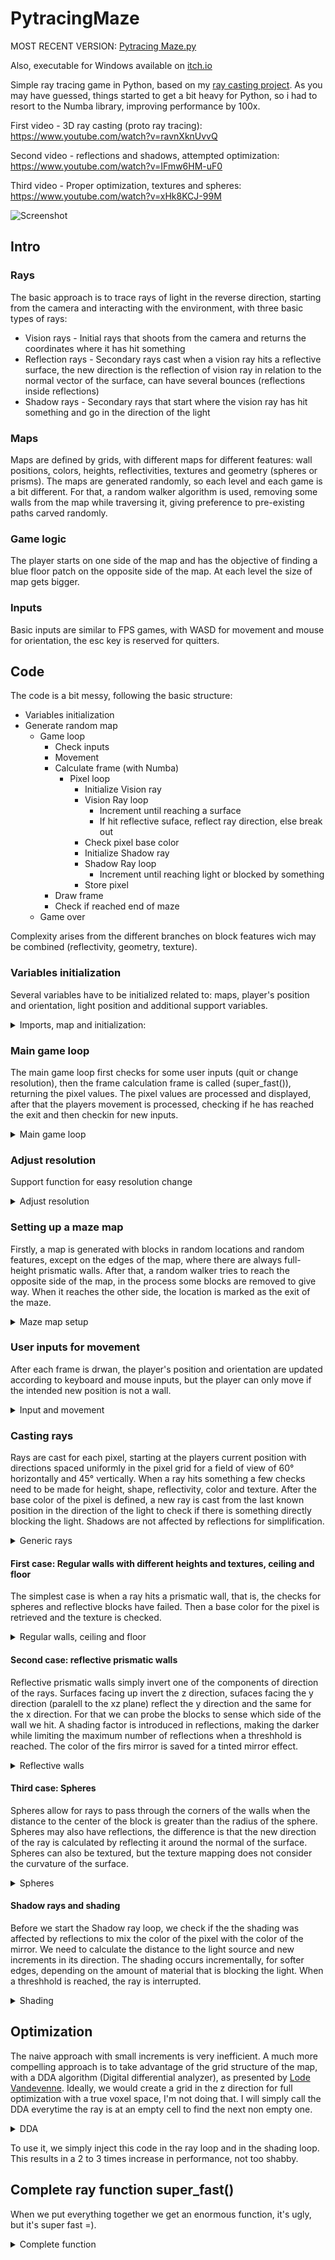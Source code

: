 # PytracingMaze

MOST RECENT VERSION: [Pytracing Maze.py](https://github.com/FinFetChannel/PytracingMaze/blob/main/Pytracing%20Maze.py)

Also, executable for Windows available on [itch.io](https://finfetchannel.itch.io/pytracing-maze)

Simple ray tracing game in Python, based on my [ray casting project](https://github.com/FinFetChannel/RayCastingPythonMaze). As you may have guessed, things started to get a bit heavy for Python, so i had to resort to the Numba library, improving performance by 100x.

First video - 3D ray casting (proto ray tracing): https://www.youtube.com/watch?v=ravnXknUvvQ

Second video - reflections and shadows, attempted optimization: https://www.youtube.com/watch?v=IFmw6HM-uF0

Third video - Proper optimization, textures and spheres: https://www.youtube.com/watch?v=xHk8KCJ-99M

![Screenshot](caps.png)

## Intro

### Rays

The basic approach is to trace rays of light in the reverse direction, starting from the camera and interacting with the environment, with three basic types of rays:

* Vision rays - Initial rays that shoots from the camera and returns the coordinates where it has hit something
* Reflection rays - Secondary rays cast when a vision ray hits a reflective surface, the new direction is the reflection of vision ray in relation to the normal vector of the surface, can have several bounces (reflections inside reflections)
* Shadow rays - Secondary rays that start where the vision ray has hit something and go in the direction of the light

### Maps

Maps are defined by grids, with different maps for different features: wall positions, colors, heights, reflectivities, textures and geometry (spheres or prisms). The maps are generated randomly, so each level and each game is a bit different. For that, a random walker algorithm is used, removing some walls from the map while traversing it, giving preference to pre-existing paths carved randomly.

### Game logic

The player starts on one side of the map and has the objective of finding a blue floor patch on the opposite side of the map. At each level the size of map gets bigger.

### Inputs

Basic inputs are similar to FPS games, with WASD for movement and mouse for orientation, the esc key is reserved for quitters.

## Code

The code is a bit messy, following the basic structure:

* Variables initialization
* Generate random map
  * Game loop
      * Check inputs
      * Movement
      * Calculate frame (with Numba)
         * Pixel loop
            * Initialize Vision ray
            * Vision Ray loop
               * Increment until reaching a surface
               * If hit reflective suface, reflect ray direction, else break out
           * Check pixel base color
           * Initialize Shadow ray
           * Shadow Ray loop
              * Increment until reaching light or blocked by something
           * Store pixel
       * Draw frame
       * Check if reached end of maze
   * Game over

Complexity arises from the different branches on block features wich may be combined (reflectivity, geometry, texture).

### Variables initialization

Several variables have to be initialized related to: maps, player's position and orientation, light position and additional support variables.

<details>
  <summary>Imports, map and initialization:</summary>

```python
def main():
    size = 25 # size of the map
    posx, posy, posz = (1.5, np.random.uniform(1, size -1), 0.5)
    rot, rot_v = (np.pi/4, 0)
    lx, ly, lz = (size/2-0.5, size/2-0.5, 1)    
    mr, mg, mb, maph, mapr, exitx, exity, mapt, maps = maze_generator(int(posx), int(posy), size)

    res, res_o = 5, [64, 96, 112, 160, 192, 224, 300, 400] # resolution options - width
    width, height, mod, inc, rr, gg, bb = adjust_resol(res_o[res])
        
    running = True
    pg.init()
    font = pg.font.SysFont("Arial", 18)
    screen = pg.display.set_mode((800, 600)) 
        
    clock = pg.time.Clock()
    pg.mouse.set_visible(False)
```

</details>


### Main game loop

The main game loop first checks for some user inputs (quit or change resolution), then the frame calculation frame is called (super_fast()), returning the pixel values. The pixel values are processed and displayed, after that the players movement is processed, checking if he has reached the exit and then checkin for new inputs.

<details>
  <summary>Main game loop</summary>

```python
 while running:
        
        for event in pg.event.get():
            if event.type == pg.QUIT: # quit game by closing window
                running = False
            if event.type == pg.KEYDOWN:
                if event.key == pg.K_ESCAPE: # quit game with esc
                    running = False
             
                if event.key == ord('q'): # lower resolution
                    if res > 0 :
                        res = res-1
                        width, height, mod, inc, rr, gg, bb = adjust_resol(res_o[res])
                if event.key == ord('e'): # higher resolution
                    if res < len(res_o)-1 :
                        res = res+1
                        width, height, mod, inc, rr, gg, bb = adjust_resol(res_o[res])
                        
        rr, gg, bb = super_fast(width, height, mod, inc, posx, posy, posz, rot, rot_v, mr, mg, mb, lx, ly, lz, maph, exitx, exity, mapr, mapt, maps, rr, gg, bb)
        
        pixels = np.dstack((rr,gg,bb))
        pixels = np.reshape(pixels, (height,width,3))

        surf = pg.surfarray.make_surface((np.rot90(pixels*255)).astype('uint8'))
        surf = pg.transform.scale(surf, (800, 600))
        screen.blit(surf, (0, 0))
        
        fps = font.render(str(round(clock.get_fps(),1)), 1, pg.Color("coral"))
        screen.blit(fps,(10,0))
        
        pg.display.update()

        # player's movement
        if (int(posx) == exitx and int(posy) == exity):
            break
        pressed_keys = pg.key.get_pressed()        
        posx, posy, rot, rot_v = movement(pressed_keys,posx, posy, rot, rot_v, maph, clock.tick()/500)
        pg.mouse.set_pos([400, 300])
        
    pg.quit() #Exit pygame
```

</details>

### Adjust resolution

Support function for easy resolution change

<details>
  <summary>Adjust resolution</summary>

```python
def adjust_resol(width):
    height = int(0.75*width)
    mod = width/64
    inc = 0.02/mod
    rr = np.random.uniform(0,1,width * height)
    gg = np.random.uniform(0,1,width * height)
    bb = np.random.uniform(0,1,width * height)
    print('Resolution: ', width, height)
    return width, height, mod, inc, rr, gg, bb
```
</details>

### Setting up a maze map

Firstly, a map is generated with blocks in random locations and random features, except on the edges of the map, where there are always full-height prismatic walls. After that, a random walker tries to reach the opposite side of the map, in the process some blocks are removed to give way. When it reaches the other side, the location is marked as the exit of the maze.

<details>
  <summary>Maze map setup</summary>

```python
def maze_generator(x, y, size):
    
    mr = np.random.uniform(0,1, (size,size)) 
    mg = np.random.uniform(0,1, (size,size)) 
    mb = np.random.uniform(0,1, (size,size)) 
    mapr = np.random.choice([0, 0, 0, 0, 1], (size,size))
    maps = np.random.choice([0, 0, 0, 0, 1], (size,size))
    mapt = np.random.choice([0, 0, 0, 1, 2], (size,size))
    maph = np.random.choice([0, 0, 0, 0, 0, 0, 0, .3, .4, .7, .9], (size,size))
    maph[0,:], maph[size-1,:], maph[:,0], maph[:,size-1] = (1,1,1,1)
    maps[0,:], maps[size-1,:], maps[:,0], maps[:,size-1] = (0,0,0,0)

    maph[x][y], mapr[x][y] = (0, 0)
    count = 0 
    while 1:
        testx, testy = (x, y)
        if np.random.uniform() > 0.5:
            testx = testx + np.random.choice([-1, 1])
        else:
            testy = testy + np.random.choice([-1, 1])
        if testx > 0 and testx < size -1 and testy > 0 and testy < size -1:
            if maph[testx][testy] == 0 or count > 5:
                count = 0
                x, y = (testx, testy)
                maph[x][y], mapr[x][y] = (0, 0)
                if x == size-2:
                    exitx, exity = (x, y)
                    break
            else:
                count = count+1
    mapt[np.where(mapr == 1)] = 0
    return mr, mg, mb, maph, mapr, exitx, exity, mapt, maps
```

</details>

### User inputs for movement

After each frame is drwan, the player's position and orientation are updated according to keyboard and mouse inputs, but the player can only move if the intended new position is not a wall.

<details>
  <summary>Input and movement</summary>

```python
def movement(pressed_keys,posx, posy, rot, rot_v, maph, et):
    
    x, y = (posx, posy)
    p_mouse = pg.mouse.get_pos()
    rot, rot_v = rot - (p_mouse[0]-400)/200, rot_v -(p_mouse[1]-300)/400
    rot_v = np.clip(rot_v, -1, 1)

    if pressed_keys[pg.K_UP] or pressed_keys[ord('w')]:
        x, y = (x + et*np.cos(rot), y + et*np.sin(rot))
        
    if pressed_keys[pg.K_DOWN] or pressed_keys[ord('s')]:
        x, y = (x - et*np.cos(rot), y - et*np.sin(rot))
        
    if pressed_keys[pg.K_LEFT] or pressed_keys[ord('a')]:
        x, y = (x - et*np.sin(rot), y + et*np.cos(rot))
        
    if pressed_keys[pg.K_RIGHT] or pressed_keys[ord('d')]:
        x, y = (x + et*np.sin(rot), y - et*np.cos(rot))
        
    if maph[int(x)][int(y)] == 0:
        posx, posy = (x, y)
                                                
    return posx, posy, rot, rot_v
```

</details>

### Casting rays

Rays are cast for each pixel, starting at the players current position with directions spaced uniformly in the pixel grid for a field of view of 60° horizontally and 45° vertically. When a ray hits something a few checks need to be made for height, shape, reflectivity, color and texture. After the base color of the pixel is defined, a new ray is cast from the last known position in the direction of the light to check if there is something directly blocking the light. Shadows are not affected by reflections for simplification.

<details>
  <summary>Generic rays</summary>

```python
def super_fast(args):

    for j in range(height): #vertical loop
    
        rot_j = rot_v + np.deg2rad(24 - j/mod) # vertical rotation
        
        for i in range(width): #horizontal vision loop
        
            rot_i = rot + np.deg2rad(i/mod - 30) # horizontal rotation
            x, y, z = (posx, posy, posz) # ray starts at the player's position
            sin, cos, sinz  = (inc*np.sin(rot_i), inc*np.cos(rot_i)), inc*np.sin(rot_j)  # x, y, z increments a.k.a. ray direction           

            while 1: # ray loop and reflections
                x += cos; y += sin; z += sinz # increment ray
                if "ray has hit something":
                    if "is a mirror":
                        "reflect ray"
                    else:
                        break
            
            "check for the color of the block where ray has hit"
            
            if z < 1: # ceiling has no shadows            
                "calculate new ray direction for shadow ray"
                while 1: # shadow ray
                    x += cos; y += sin; z += sinz # increment ray
                    if "ray has hit something":
                        "increase shading"
                    if "ray has reached ceiling" or "shading threshhold":
                        break
            
            "store pixel values"
```

</details>

#### First case: Regular walls with different heights and textures, ceiling and floor

The simplest case is when a ray hits a prismatic wall, that is, the checks for spheres and reflective blocks have failed. Then a base color for the pixel is retrieved and the texture is checked.

<details>
  <summary>Regular walls, ceiling and floor</summary>

```python
            if z > 1: # ceiling
                sh =(abs(np.sin(y+ly)+np.sin(x+lx))+6)/8
                if (x-lx)**2 + (y-ly)**2 < 0.1: #light source
                    c1, c2, c3 = 1, 1, 1
                elif int(np.rad2deg(np.arctan((y-ly)/(x-lx)))/6)%2 ==1:
                    c1, c2, c3 = 0.3*sh, 0.7*sh, 1*sh
                else:
                    c1, c2, c3 = .2*sh, .6*sh, 1*sh
                    
            elif z < 0: # floor
                
                if int(x*2)%2 == int(y*2)%2:
                    c1, c2, c3 = .8,.8,.8
                else:
                    if int(x) == exitx and int(y) == exity: #exit
                        c1, c2, c3 = 0,0,.6
                    else:
                        c1, c2, c3 = .1,.1,.1
                        
            elif maph[int(x)][int(y)] > 0: # walls
                c1, c2, c3 = mr[int(x)][int(y)], mg[int(x)][int(y)], mg[int(x)][int(y)]
                if mapt[int(x)][int(y)]: # textured walls
                    if y%1 < 0.05 or y%1 > 0.95:
                        ww = int((x*3)%1*4)
                    else:
                        ww = int((y*3)%1*4)
                    if x%1 < 0.95 and x%1 > 0.05 and y%1 < 0.95 and y%1 > 0.05:
                        zz = int(x*5%1*6)
                    else:
                        zz = int(z*5%1*6)
                    text = texture[zz][ww]
                    c1, c2, c3 = c1*text, c2*text, c3*text
            else:
                 c1, c2, c3 = .5,.5,.5 # if all fails
```

</details>

#### Second case: reflective prismatic walls

Reflective prismatic walls simply invert one of the components of direction of the rays. Surfaces facing up invert the z direction, sufaces facing the y direction (paralell to the xz plane) reflect the y direction and the same for the x direction. For that we can probe the blocks to sense which side of the wall we hit. A shading factor is introduced in reflections, making the darker while limiting the maximum number of reflections when a threshhold is reached. The color of the firs mirror is saved for a tinted mirror effect.

<details>
  <summary>Reflective walls</summary>

```python
                    elif mapr[int(x)][int(y)]: # check reflections
                        if modr == 1:
                            cx, cy = int(x), int(y)
                        modr  = modr*0.7
                        if modr < 0.2:
                            break
                        if abs(z-maph[int(x)][int(y)]) < abs(sinz):
                            sinz = -sinz
                        elif maph[int(x+cos)][int(y-sin)] == maph[int(x)][int(y)]:
                            cos = -cos
                        else:
                            sin = -sin
```
</details>

#### Third case: Spheres
Spheres allow for rays to pass through the corners of the walls when the distance to the center of the block is greater than the radius of the sphere. Spheres may also have reflections, the difference is that the new direction of the ray is calculated by reflecting it around the normal of the surface. Spheres can also be textured, but the texture mapping does not consider the curvature of the surface.

<details>
  <summary>Spheres</summary>

```python
                    if maps[int(x)][int(y)]: # check spheres
                        if ((x-int(x)-0.5)**2 + (y-int(y)-0.5)**2 + (z-int(z)-0.5)**2 < 0.25):
                            if (mapr[int(x)][int(y)]): # spherical mirror
                                if (modr == 1):
                                    cx, cy = int(x), int(y)
                                modr = modr*0.7
                                if (modr < 0.2):
                                    break
                                if (abs(maph[int(x)][int(y)] - z) <= abs(sinz)): ## horizontal surface
                                    sinz = -sinz
                                else:
                                    nx = (x-int(x)-0.5)/0.5; ny = (y-int(y)-0.5)/0.5; nz =(z-0.5)/0.5
                                    dot = 2*(cos*nx + sin*ny + sinz*nz)
                                    cos = (cos - nx*dot); sin = (sin - ny*dot); sinz = (sinz - nz*dot)
                                    x += cos; y += sin; z += sinz # avoid ray being trapped
                            else:
                                break
```

</details>

#### Shadow rays and shading
Before we start the Shadow ray loop, we check if the the shading was affected by reflections to mix the color of the pixel with the color of the mirror. We need to calculate the distance to the light source and new increments in its direction. The shading occurs incrementally, for softer edges, depending on the amount of material that is blocking the light. When a threshhold is reached, the ray is interrupted.

<details>
  <summary>Shading</summary>

```c++
            if modr < 1: # tinted mirrors
                c1r, c2r, c3r = mr[cx][cy], mg[cx][cy], mg[cx][cy]

            dtol = np.sqrt((x-lx)**2+(y-ly)**2+(lz-1)**2)
            modr = modr*(0.6 + 0.4/(dtol+0.001))
            if modr > 1:
                modr = 1
            if z < 1: # shadows
                cos, sin, sinz = .05*(lx-x)/dtol, .05*(ly-y)/dtol, .05*(lz-z)/dtol
                while 1:
                        
                    x += cos; y += sin; z += sinz
                    if maph[int(x)][int(y)]!= 0 and z<= maph[int(x)][int(y)]:
                        if maps[int(x)][int(y)]: # check spheres
                            if ((x-int(x)-0.5)**2 + (y-int(y)-0.5)**2 + (z-int(z)-0.5)**2 < 0.25):
                                modr = modr*0.9
                        else:    
                            modr = modr*0.9
                        if modr < 0.3:
                            break
                    if z > 1:
                        break
```

</details>

## Optimization

The naive approach with small increments is very inefficient. A much more compelling approach is to take advantage of the grid structure of the map, with a DDA algorithm (Digital differential analyzer), as presented by [Lode Vandevenne](https://lodev.org/cgtutor/raycasting.html). Ideally, we would create a grid in the z direction for full optimization with a true voxel space, I'm not doing that. I will simply call the DDA everytime the ray is at an empty cell to find the next non empty one. 

<details>
  <summary>DDA</summary>

```python
                if (maph[int(x)][int(y)] == 0 or (sinz > 0 and not maps[int(x)][int(y)])): ## LoDev DDA for optimization
                    
                    norm = np.sqrt(cos**2 + sin**2 + sinz**2)
                    rayDirX, rayDirY, rayDirZ = cos/norm, sin/norm, sinz/norm
                    
                    mapX, mapY = int(x), int(y)

                    deltaDistX, deltaDistY, deltaDistZ= abs(1/rayDirX), abs(1/rayDirY), abs(1/rayDirZ)

                    if (rayDirX < 0):
                        stepX, sideDistX = -1, (x - mapX) * deltaDistX
                    else:
                        stepX, sideDistX = 1, (mapX + 1.0 - x) * deltaDistX
                        
                    if (rayDirY < 0):
                        stepY, sideDistY = -1, (y - mapY) * deltaDistY
                    else:
                        stepY, sideDistY = 1, (mapY + 1 - y) * deltaDistY

                    if (rayDirZ < 0):
                        sideDistZ = z*deltaDistZ;
                    else:
                        sideDistZ = (1-z)*deltaDistZ

                    while (1):
                        if (sideDistX < sideDistY):
                            sideDistX += deltaDistX; mapX += stepX
                            dist = sideDistX; side = 0
                        else:
                            sideDistY += deltaDistY; mapY += stepY
                            dist = sideDistY; side = 1

                        if (maph[mapX][mapY] > 0):
                            break
                            
                    if (side):
                        dist = dist - deltaDistY
                    else:
                        dist = dist - deltaDistX
                        
                    if (dist > sideDistZ):
                        dist = sideDistZ

                    x = x + rayDirX*dist - cos/2
                    y = y + rayDirY*dist - sin/2
                    z = z + rayDirZ*dist - sinz/2
                    
                    ## end of LoDev DDA
```
</details>

To use it, we simply inject this code in the ray loop and in the shading loop. This results in a 2 to 3 times increase in performance, not too shabby.

## Complete ray function super_fast()

When we put everything together we get an enormous function, it's ugly, but it's super fast =).

<details>
  <summary>Complete function</summary>

```python
@njit(fastmath=True)
def super_fast(width, height, mod, inc, posx, posy, posz, rot, rot_v, mr, mg, mb, lx, ly, lz, maph, exitx, exity, mapr, mapt, maps, pr, pg, pb):

    texture=[[ .95,  .99,  .97, .8], # brick wall
             [ .97,  .95,  .96, .85],
             [.8, .85, .8, .8],
             [ .93, .8,  .98,  .96],
             [ .99, .8,  .97,  .95],
             [.8, .85, .8, .8]]
    idx = 0
    for j in range(height): #vertical loop 
        rot_j = rot_v + np.deg2rad(24 - j/mod)
        for i in range(width): #horizontal vision loop
            rot_i = rot + np.deg2rad(i/mod - 30)
            x, y, z = (posx, posy, posz)
            sin, cos,  = (inc*np.sin(rot_i), inc*np.cos(rot_i))
            sinz = inc*np.sin(rot_j)
            
            modr = 1
            cx, cy, c1r, c2r, c3r = 1, 1, 1, 1, 1
            while 1:
                if (maph[int(x)][int(y)] == 0 or (sinz > 0 and not maps[int(x)][int(y)])): ## LoDev DDA for optimization
                    
                    norm = np.sqrt(cos**2 + sin**2 + sinz**2)
                    rayDirX, rayDirY, rayDirZ = cos/norm, sin/norm, sinz/norm
                    
                    mapX, mapY = int(x), int(y)

                    deltaDistX, deltaDistY, deltaDistZ= abs(1/rayDirX), abs(1/rayDirY), abs(1/rayDirZ)

                    if (rayDirX < 0):
                        stepX, sideDistX = -1, (x - mapX) * deltaDistX
                    else:
                        stepX, sideDistX = 1, (mapX + 1.0 - x) * deltaDistX
                        
                    if (rayDirY < 0):
                        stepY, sideDistY = -1, (y - mapY) * deltaDistY
                    else:
                        stepY, sideDistY = 1, (mapY + 1 - y) * deltaDistY

                    if (rayDirZ < 0):
                        sideDistZ = z*deltaDistZ;
                    else:
                        sideDistZ = (1-z)*deltaDistZ

                    while (1):
                        if (sideDistX < sideDistY):
                            sideDistX += deltaDistX; mapX += stepX
                            dist = sideDistX; side = 0
                        else:
                            sideDistY += deltaDistY; mapY += stepY
                            dist = sideDistY; side = 1

                        if (maph[mapX][mapY] > 0):
                            break
                            
                    if (side):
                        dist = dist - deltaDistY
                    else:
                        dist = dist - deltaDistX
                        
                    if (dist > sideDistZ):
                        dist = sideDistZ

                    x = x + rayDirX*dist - cos/2
                    y = y + rayDirY*dist - sin/2
                    z = z + rayDirZ*dist - sinz/2
                    
                    ## end of LoDev DDA
                
                x += cos; y += sin; z += sinz
                if (z > 1 or z < 0): # check ceiling and floor
                    break
                if maph[int(x)][int(y)] > z: # check walls
                    if maps[int(x)][int(y)]: # check spheres
                        if ((x-int(x)-0.5)**2 + (y-int(y)-0.5)**2 + (z-int(z)-0.5)**2 < 0.25):
                            if (mapr[int(x)][int(y)]): # spherical mirror
                                if (modr == 1):
                                    cx, cy = int(x), int(y)
                                modr = modr*0.7
                                if (modr < 0.2):
                                    break
                                if (abs(maph[int(x)][int(y)] - z) <= abs(sinz)): ## horizontal surface
                                    sinz = -sinz
                                else:
                                    nx = (x-int(x)-0.5)/0.5; ny = (y-int(y)-0.5)/0.5; nz =(z-0.5)/0.5
                                    dot = 2*(cos*nx + sin*ny + sinz*nz)
                                    cos = (cos - nx*dot); sin = (sin - ny*dot); sinz = (sinz - nz*dot)
                
                                    x += cos; y += sin; z += sinz
                            else:
                                break
                                    
                                
                    elif mapr[int(x)][int(y)]: # check reflections
                        if modr == 1:
                            cx, cy = int(x), int(y)
                        modr  = modr*0.7
                        if modr < 0.2:
                            break
                        if abs(z-maph[int(x)][int(y)]) < abs(sinz):
                            sinz = -sinz
                        elif maph[int(x+cos)][int(y-sin)] == maph[int(x)][int(y)]:
                            cos = -cos
                        else:
                            sin = -sin
                    else:
                        break

                
            if z > 1: # ceiling
                sh =(abs(np.sin(y+ly)+np.sin(x+lx))+6)/8
                if (x-lx)**2 + (y-ly)**2 < 0.1: #light source
                    c1, c2, c3 = 1, 1, 1
                elif int(np.rad2deg(np.arctan((y-ly)/(x-lx)))/6)%2 ==1:
                    c1, c2, c3 = 0.3*sh, 0.7*sh, 1*sh
                else:
                    c1, c2, c3 = .2*sh, .6*sh, 1*sh
                    
            elif z < 0: # floor
                
                if int(x*2)%2 == int(y*2)%2:
                    c1, c2, c3 = .8,.8,.8
                else:
                    if int(x) == exitx and int(y) == exity: #exit
                        c1, c2, c3 = 0,0,.6
                    else:
                        c1, c2, c3 = .1,.1,.1
                        
            elif maph[int(x)][int(y)] > 0: # walls
                c1, c2, c3 = mr[int(x)][int(y)], mg[int(x)][int(y)], mg[int(x)][int(y)]
                if mapt[int(x)][int(y)]: # textured walls
                    if y%1 < 0.05 or y%1 > 0.95:
                        ww = int((x*3)%1*4)
                    else:
                        ww = int((y*3)%1*4)
                    if x%1 < 0.95 and x%1 > 0.05 and y%1 < 0.95 and y%1 > 0.05:
                        zz = int(x*5%1*6)
                    else:
                        zz = int(z*5%1*6)
                    text = texture[zz][ww]
                    c1, c2, c3 = c1*text, c2*text, c3*text
            else:
                 c1, c2, c3 = .5,.5,.5 # if all fails


            if modr < 1:
                c1r, c2r, c3r = mr[cx][cy], mg[cx][cy], mg[cx][cy]

            dtol = np.sqrt((x-lx)**2+(y-ly)**2+(lz-1)**2)
            modr = modr*(0.6 + 0.4/(dtol+0.001))
            if modr > 1:
                modr = 1
            if z < 1: # shadows
                cos, sin, sinz = .05*(lx-x)/dtol, .05*(ly-y)/dtol, .05*(lz-z)/dtol
                while 1:
                    if maph[int(x)][int(y)] < z and not maps[int(x)][int(y)]: ## LoDev DDA for optimization
                        
                        norm = np.sqrt(cos**2 + sin**2 + sinz**2)
                        rayDirX, rayDirY, rayDirZ = cos/norm, sin/norm, sinz/norm
                        
                        mapX, mapY = int(x), int(y)

                        deltaDistX, deltaDistY, deltaDistZ= abs(1/rayDirX), abs(1/rayDirY), abs(1/rayDirZ)

                        if (rayDirX < 0):
                            stepX, sideDistX = -1, (x - mapX) * deltaDistX
                        else:
                            stepX, sideDistX = 1, (mapX + 1.0 - x) * deltaDistX
                            
                        if (rayDirY < 0):
                            stepY, sideDistY = -1, (y - mapY) * deltaDistY
                        else:
                            stepY, sideDistY = 1, (mapY + 1 - y) * deltaDistY

                        if (rayDirZ < 0):
                            sideDistZ = z*deltaDistZ;
                        else:
                            sideDistZ = (1-z)*deltaDistZ

                        while (1):
                            if (sideDistX < sideDistY):
                                sideDistX += deltaDistX; mapX += stepX
                                dist = sideDistX; side = 0
                            else:
                                sideDistY += deltaDistY; mapY += stepY
                                dist = sideDistY; side = 1

                            if (maph[mapX][mapY] > 0):
                                break
                                
                        if (side):
                            dist = dist - deltaDistY
                        else:
                            dist = dist - deltaDistX
                            
                        if (dist > sideDistZ):
                            dist = sideDistZ

                        x = x + rayDirX*dist - cos/2
                        y = y + rayDirY*dist - sin/2
                        z = z + rayDirZ*dist - sinz/2
                        
                        ## end of LoDev DDA
                        
                    x += cos; y += sin; z += sinz
                    if maph[int(x)][int(y)]!= 0 and z<= maph[int(x)][int(y)]:
                        if maps[int(x)][int(y)]: # check spheres
                            if ((x-int(x)-0.5)**2 + (y-int(y)-0.5)**2 + (z-int(z)-0.5)**2 < 0.25):
                                modr = modr*0.9
                        else:    
                            modr = modr*0.9
                        if modr < 0.3:
                            break
                    if z > 1:
                        break
                    
            pr[idx] = modr*np.sqrt(c1*c1r)
            pg[idx] = modr*np.sqrt(c2*c2r)
            pb[idx] = modr*np.sqrt(c3*c3r)
            idx += 1

    return pr, pg, pb
```
</details>
